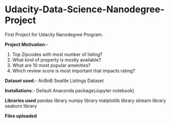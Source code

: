 # Udacity-Data-Science-Nanodegree-Project
First Project for Udacity Nanodegree Program.

**Project Motivation**:-
1.	Top  Zipcodes with most number of listing?
2.	What kind of property is mostly available?
3.	What are 10 most popular amenities?
4.	Which review score is most important that impacts rating?

**Dataset used**:- 
AirBnB Seattle Listings Dataset

**Installations**:-
Default Anaconda package(Jupyter notebook)

**Libraries used**
pandas library
numpy library
matplotlib library
sklearn library
seaborn library

**Files uploaded**

